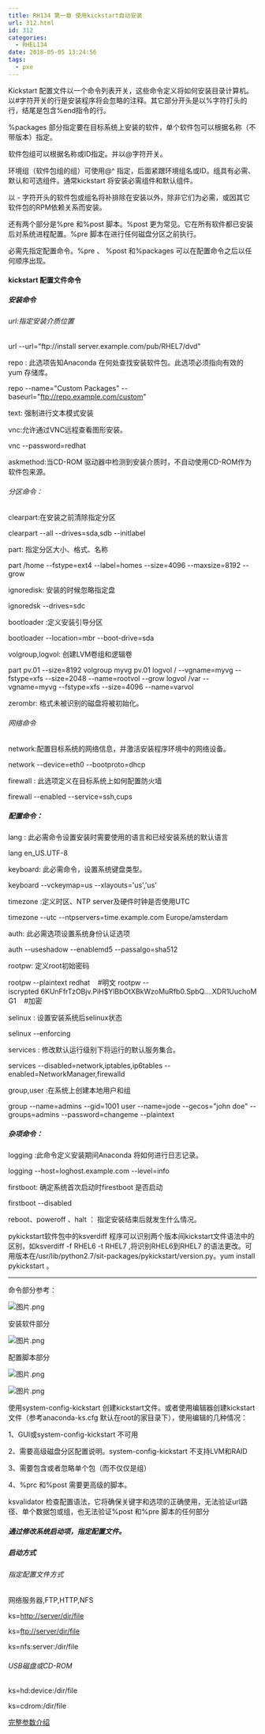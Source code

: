 ```yaml
---
title: RH134 第一章 使用kickstart自动安装
url: 312.html
id: 312
categories:
  - RHEL134
date: 2018-05-05 13:24:56
tags:
  - pxe
---
```


Kickstart 配置文件以一个命令列表开关，这些命令定义将如何安装目录计算机。以#字符开关的行是安装程序将会忽略的注释。其它部分开头是以%字符打头的行，结尾是包含%end指令的行。

%packages 部分指定要在目标系统上安装的软件，单个软件包可以根据名称（不带版本）指定。

软件包组可以根据名称或ID指定。并以@字符开关。

环境组（软件包组的组）可使用@^ 指定，后面紧跟环境组名或ID。组具有必需、默认和可选组件。通常kickstart 将安装必需组件和默认组件。

以 \- 字符开头的软件包或组名将补排除在安装以外，除非它们为必需，或因其它软件包的RPM依赖关系而安装。

还有两个部分是%pre 和%post 脚本。%post 更为常见。它在所有软件都已安装后对系统进程配置。%pre 脚本在进行任何磁盘分区之前执行。

必需先指定配置命令。%pre 、 %post 和%packages 可以在配置命令之后以任何顺序出现。  

#### kickstart 配置文件命令

##### 安装命令

###### url:指定安装介质位置

url --url="ftp://install server.example.com/pub/RHEL7/dvd"

repo : 此选项告知Anaconda 在何处查找安装软件包。此选项必须指向有效的yum 存储库。

repo --name="Custom Packages" --baseurl="ftp://repo.example.com/custom"

[](http://ftp://repo.example.com/custom")  

text: 强制进行文本模式安装

vnc:允许通过VNC远程查看图形安装。

vnc --password=redhat

askmethod:当CD-ROM 驱动器中检测到安装介质时，不自动使用CD-ROM作为软件包来源。

###### 分区命令：

clearpart:在安装之前清除指定分区

clearpart --all --drives=sda,sdb --initlabel

part: 指定分区大小、格式、名称

part /home --fstype=ext4 --label=homes --size=4096 --maxsize=8192 --grow

ignoredisk: 安装的时候忽略指定盘

ignoredsk --drives=sdc

bootloader :定义安装引导分区

bootloader --location=mbr --boot-drive=sda

volgroup,logvol: 创建LVM卷组和逻辑卷

part pv.01 --size=8192
volgroup myvg pv.01
logvol / --vgname=myvg --fstype=xfs --size=2048 --name=rootvol --grow
logvol /var --vgname=myvg --fstype=xfs --size=4096 --name=varvol



zerombr: 格式未被识别的磁盘将被初始化。

###### 网络命令

network:配置目标系统的网络信息，并激活安装程序环境中的网络设备。

network --device=eth0 --bootproto=dhcp

firewall : 此选项定义在目标系统上如何配置防火墙

firewall --enabled --service=ssh,cups


##### 配置命令：

lang : 此必需命令设置安装时需要使用的语言和已经安装系统的默认语言

lang en_US.UTF-8

keyboard: 此必需命令，设置系统键盘类型。

keyboard --vckeymap=us --xlayouts='us','us'

timezone :定义时区、NTP server及硬件时钟是否使用UTC

timezone --utc --ntpservers=time.example.com Europe/amsterdam

auth: 此必需选项设置系统身份认证选项

auth --useshadow --enablemd5 --passalgo=sha512

rootpw: 定义root初始密码

rootpw --plaintext redhat    #明文
rootpw --iscrypted $6$KUnFfrTzOBjv.PiH$YlBbOtXBkWzoMuRfb0.SpbQ....XDR1UuchoMG1    #加密

selinux : 设置安装系统后selinux状态

selinux --enforcing

services : 修改默认运行级别下将运行的默认服务集合。

services --disabled=network,iptables,ip6tables --enabled=NetworkManager,firewalld

group,user :在系统上创建本地用户和组

group --name=admins --gid=1001
user --name=jode --gecos="john doe" --groups=admins --password=changeme --plaintext

##### 杂项命令：

logging :此命令定义安装期间Anaconda 将如何进行日志记录。

logging --host=loghost.example.com --level=info

firstboot: 确定系统首次启动时firestboot 是否启动

firstboot --disabled

reboot、poweroff 、halt ： 指定安装结束后就发生什么情况。  

pykickstart软件包中的ksverdiff 程序可以识别两个版本间kickstart文件语法中的区别，如ksverdiff -f RHEL6 -t RHEL7 ,将识别RHEL6到RHEL7 的语法更改。可用版本在/usr/lib/python2.7/sit-packages/pykickstart/version.py。yum install pykickstart 。  



* * *

命令部分参考：

![图片.png](1525422261580488.png)

安装软件部分

![图片.png](1525422300234129.png)

配置脚本部分

![图片.png](1525422328135998.png)

![图片.png](1525422388734744.png)

使用system-config-kickstart 创建kickstart文件。或者使用编辑器创建kickstart文件（参考anaconda-ks.cfg 默认在root的家目录下），使用编辑的几种情况：

1、GUI或system-config-kickstart 不可用

2、需要高级磁盘分区配置说明。system-config-kickstart 不支持LVM和RAID

3、需要包含或者忽略单个包（而不仅仅是组）

4、%prc 和%post 需要更高级的脚本。  

ksvalidator 检查配置语法，它将确保关键字和选项的正确使用，无法验证url路径、单个数据包或组，也无法验证%post 和%pre 脚本的任何部分

##### 通过修改系统启动项，指定配置文件。  

##### 启动方式  

###### 指定配置文件方式  

网络服务器,FTP,HTTP,NFS  

ks=[http://server/dir/file](http://server/dir/file)  

ks=[ftp://server/dir/file](http://ftp://server/dir/file)  

ks=nfs:server:/dir/file



###### USB磁盘或CD-ROM  

ks=hd:device:/dir/file

ks=cdrom:/dir/file  

[完整参数介绍](https://access.redhat.com/documentation/zh-cn/red_hat_enterprise_linux/7/html/installation_guide/sect-kickstart-syntax)
